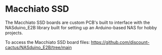 # Macchiato SSD
The Macchiato SSD boards are custom PCB's built to interface with the NASduino_E2B library built for setting up an Arduino-based NAS for hobby projects.

To access the Macchiato SSD board files: https://github.com/discount-cactus/NASduino_E2B/tree/main
